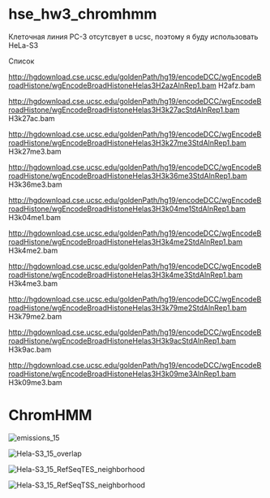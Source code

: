 # hse_hw3_chromhmm

Клеточная линия PC-3 отсутсвует в ucsc, поэтому я буду использовать HeLa-S3

Список

http://hgdownload.cse.ucsc.edu/goldenPath/hg19/encodeDCC/wgEncodeBroadHistone/wgEncodeBroadHistoneHelas3H2azAlnRep1.bam  H2afz.bam

http://hgdownload.cse.ucsc.edu/goldenPath/hg19/encodeDCC/wgEncodeBroadHistone/wgEncodeBroadHistoneHelas3H3k27acStdAlnRep1.bam  H3k27ac.bam

http://hgdownload.cse.ucsc.edu/goldenPath/hg19/encodeDCC/wgEncodeBroadHistone/wgEncodeBroadHistoneHelas3H3k27me3StdAlnRep1.bam  H3k27me3.bam

http://hgdownload.cse.ucsc.edu/goldenPath/hg19/encodeDCC/wgEncodeBroadHistone/wgEncodeBroadHistoneHelas3H3k36me3StdAlnRep1.bam  H3k36me3.bam

http://hgdownload.cse.ucsc.edu/goldenPath/hg19/encodeDCC/wgEncodeBroadHistone/wgEncodeBroadHistoneHelas3H3k04me1StdAlnRep1.bam  H3k04me1.bam

http://hgdownload.cse.ucsc.edu/goldenPath/hg19/encodeDCC/wgEncodeBroadHistone/wgEncodeBroadHistoneHelas3H3k4me2StdAlnRep1.bam  H3k4me2.bam

http://hgdownload.cse.ucsc.edu/goldenPath/hg19/encodeDCC/wgEncodeBroadHistone/wgEncodeBroadHistoneHelas3H3k4me3StdAlnRep1.bam  H3k4me3.bam

http://hgdownload.cse.ucsc.edu/goldenPath/hg19/encodeDCC/wgEncodeBroadHistone/wgEncodeBroadHistoneHelas3H3k79me2StdAlnRep1.bam  H3k79me2.bam

http://hgdownload.cse.ucsc.edu/goldenPath/hg19/encodeDCC/wgEncodeBroadHistone/wgEncodeBroadHistoneHelas3H3k9acStdAlnRep1.bam  H3k9ac.bam

http://hgdownload.cse.ucsc.edu/goldenPath/hg19/encodeDCC/wgEncodeBroadHistone/wgEncodeBroadHistoneHelas3H3k09me3AlnRep1.bam  H3k09me3.bam


# ChromHMM


![emissions_15](https://user-images.githubusercontent.com/115100892/230187394-9a0110a6-5eef-4e94-ae4b-e73b3c74168e.png)

![Hela-S3_15_overlap](https://user-images.githubusercontent.com/115100892/230189471-8bbf9626-0146-4994-929f-f7dd5f33ece4.png)


![Hela-S3_15_RefSeqTES_neighborhood](https://user-images.githubusercontent.com/115100892/230189534-39010389-6f77-4b34-ba52-a0aba2614f94.png)

![Hela-S3_15_RefSeqTSS_neighborhood](https://user-images.githubusercontent.com/115100892/230189570-e0371129-4934-4acc-ab1f-ba8416a66549.png)
